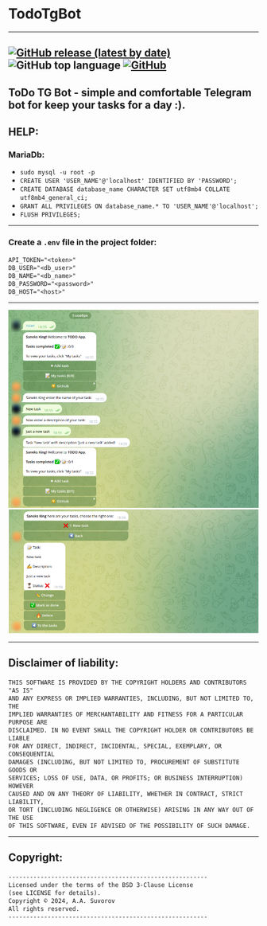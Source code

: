 # TodoTgBot

---
[![GitHub release (latest by date)](https://img.shields.io/github/v/release/saneksking/todo_tg_bot)](https://github.com/saneksking/todo_tg_bot/)
![GitHub top language](https://img.shields.io/github/languages/top/saneksking/CLIToDo)
[![GitHub](https://img.shields.io/github/license/saneksking/todo_tg_bot)](https://github.com/saneksking/todo_tg_bot/blob/master/LICENSE)
---
**ToDo TG Bot** - simple and comfortable Telegram bot for keep your tasks for a day :).
---

## HELP:

### MariaDb:

- `sudo mysql -u root -p`
- `CREATE USER 'USER_NAME'@'localhost' IDENTIFIED BY 'PASSWORD';`
- `CREATE DATABASE database_name CHARACTER SET utf8mb4 COLLATE utf8mb4_general_ci;`
- `GRANT ALL PRIVILEGES ON database_name.* TO 'USER_NAME'@'localhost';`
- `FLUSH PRIVILEGES;`

---

### Create a `.env` file in the project folder:

```.env
API_TOKEN="<token>"
DB_USER="<db_user>"
DB_NAME="<db_name>"
DB_PASSWORD="<password>"
DB_HOST="<host>"
```
---

<img src="data/images/logo1.png" alt="logo1">
<img src="data/images/logo2.png" alt="logo2">

---

## Disclaimer of liability:

    THIS SOFTWARE IS PROVIDED BY THE COPYRIGHT HOLDERS AND CONTRIBUTORS "AS IS"
    AND ANY EXPRESS OR IMPLIED WARRANTIES, INCLUDING, BUT NOT LIMITED TO, THE
    IMPLIED WARRANTIES OF MERCHANTABILITY AND FITNESS FOR A PARTICULAR PURPOSE ARE
    DISCLAIMED. IN NO EVENT SHALL THE COPYRIGHT HOLDER OR CONTRIBUTORS BE LIABLE
    FOR ANY DIRECT, INDIRECT, INCIDENTAL, SPECIAL, EXEMPLARY, OR CONSEQUENTIAL
    DAMAGES (INCLUDING, BUT NOT LIMITED TO, PROCUREMENT OF SUBSTITUTE GOODS OR
    SERVICES; LOSS OF USE, DATA, OR PROFITS; OR BUSINESS INTERRUPTION) HOWEVER
    CAUSED AND ON ANY THEORY OF LIABILITY, WHETHER IN CONTRACT, STRICT LIABILITY,
    OR TORT (INCLUDING NEGLIGENCE OR OTHERWISE) ARISING IN ANY WAY OUT OF THE USE
    OF THIS SOFTWARE, EVEN IF ADVISED OF THE POSSIBILITY OF SUCH DAMAGE.

***

## Copyright:
    --------------------------------------------------------
    Licensed under the terms of the BSD 3-Clause License
    (see LICENSE for details).
    Copyright © 2024, A.A. Suvorov
    All rights reserved.
    --------------------------------------------------------
